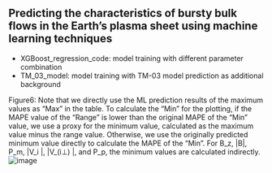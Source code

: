 ## Predicting the characteristics of bursty bulk flows in the Earth’s plasma sheet using machine learning techniques 

  - XGBoost_regression_code: model training with different parameter combination 
  - TM_03_model: model training with TM-03 model prediction as additional background


Figure6: Note that we directly use the ML prediction results of the maximum values as “Max” in the table. To calculate the “Min” for the plotting, if the MAPE value of the “Range” is lower than the original MAPE of the “Min” value, we use a proxy for the minimum value, calculated as the maximum value minus the range value. Otherwise, we use the originally predicted minimum value directly to calculate the MAPE of the “Min”. For B_z, |B|, P_m, |V_i |, |V_(i⊥) |, and P_p, the minimum values are calculated indirectly.![image](https://github.com/user-attachments/assets/89636c00-6bc8-43ed-bbdf-1d2a7eedfd3c)

